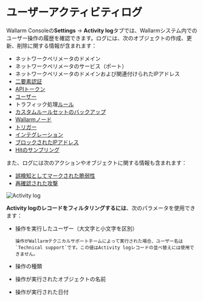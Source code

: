 # ユーザーアクティビティログ

Wallarm Consoleの**Settings** → **Activity log**タブでは、Wallarmシステム内でのユーザー操作の履歴を確認できます。ログには、次のオブジェクトの作成、更新、削除に関する情報が含まれます：

* ネットワークペリメータのドメイン
* ネットワークペリメータのサービス（ポート）
* ネットワークペリメータのドメインおよび関連付けられたIPアドレス
* [二要素認証](account.md#enabling-two-factor-authentication)
* [APIトークン](api-tokens.md)
* [ユーザー](users.md)
* トラフィック処理[ルール](../rules/rules.md)
* [カスタムルールセットのバックアップ](../rules/rules.md#backup-and-restore)
* [Wallarmノード](../nodes/nodes.md)
* [トリガー](../triggers/triggers.md)
* [インテグレーション](integrations/integrations-intro.md)
* [ブロックされたIPアドレス](../ip-lists/overview.md)
* [Hitのサンプリング](../events/grouping-sampling.md#sampling-of-hits)

また、ログには次のアクションやオブジェクトに関する情報も含まれます：

* [誤検知としてマークされた脆弱性](../vulnerabilities.md#vulnerability-lifecycle)
* [再確認された攻撃](../../vulnerability-detection/threat-replay-testing/overview.md)

![Activity log](../../images/user-guides/settings/audit-log.png)

**Activity logのレコードをフィルタリングするには**、次のパラメータを使用できます：

* 操作を実行したユーザー（大文字と小文字を区別）

      操作がWallarmテクニカルサポートチームによって実行された場合、ユーザー名は`Technical support`です。この値はActivity logレコードの並べ替えには使用できません。
* 操作の種類
* 操作が実行されたオブジェクトの名前
* 操作が実行された日付